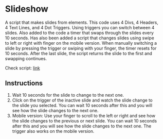 # Slideshow

A script that makes slides from elements. This code uses 4 Divs, 4 Headers, 4 Text Lines, and 4 Dot Triggers. Using triggers you can switch between 4 slides. Also added to the code a timer that swaps through the slides every 10 seconds. Has also been added a script that changes slides using swipe to left or right with finger on the mobile version. When manually switching a slide by pressing the trigger or swiping with your finger, the timer resets for 10 seconds. After the last slide, the script returns the slide to the first and swapping continues.

Check script:
<a href="https://inalsur.github.io/slideshow/">link</a>

<h2>Instructions</h2>
<ol>
  <li>Wait 10 seconds for the slide to change to the next one.</li>
  <li>Click on the trigger of the inactive slide and watch the slide change to the slide you selected. You can wait 10 seconds after this and you will see how the slide changes to the next one.</li>
  <li>Mobile version: Use your finger to scroll to the left or right and see how the slide changes to the previous or next slide. You can wait 10 seconds after this and you will see how the slide changes to the next one. The trigger also works on the mobile version.</li>
</ol>
